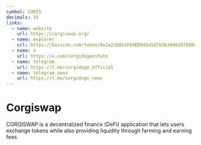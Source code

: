 ```yaml
---
symbol: CORIS
decimals: 18
links:
  - name: website
    url: https://corgiswap.org/
  - name: explorer
    url: https://bscscan.com/token/0x2a2cD8b1F69EB9dda5d703b3498d97080C2F194F
  - name: x
    url: https://x.com/corgidogeestate
  - name: telegram
    url: https://t.me/corgidoge_official
  - name: telegram_news
    url: https://t.me/corgidoge_news
---
```


# Corgiswap

CORGISWAP is a decentralized finance (DeFi) application that lets users exchange tokens while also providing liquidity through farming and earning fees
